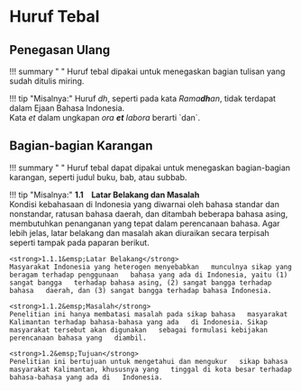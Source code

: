 # Huruf Tebal

## Penegasan Ulang

!!! summary " "
    Huruf tebal dipakai untuk menegaskan bagian tulisan yang   sudah ditulis miring.

!!! tip "Misalnya:"
    Huruf <em>dh</em>, seperti pada kata   <em>Rama<strong>dh</strong>an</em>, tidak terdapat   dalam Ejaan Bahasa Indonesia.  
    Kata <em>et</em> dalam ungkapan <em>ora   <strong>et</strong> labora</em> berarti \`dan\`.

## Bagian-bagian Karangan

!!! summary " "
    Huruf tebal dapat dipakai untuk menegaskan bagian-bagian   karangan, seperti judul buku, bab, atau subbab.

!!! tip "Misalnya:"
    <strong>1.1&emsp;Latar Belakang dan Masalah</strong>  
    Kondisi kebahasaan di Indonesia yang diwarnai oleh   bahasa standar dan nonstandar, ratusan bahasa daerah,   dan ditambah beberapa bahasa asing, membutuhkan   penanganan yang tepat dalam perencanaan bahasa.   Agar lebih jelas, latar belakang dan masalah akan   diuraikan secara terpisah seperti tampak pada paparan berikut.

    <strong>1.1.1&emsp;Latar Belakang</strong>  
    Masyarakat Indonesia yang heterogen menyebabkan   munculnya sikap yang beragam terhadap penggunaan   bahasa yang ada di Indonesia, yaitu (1) sangat bangga   terhadap bahasa asing, (2) sangat bangga terhadap bahasa   daerah, dan (3) sangat bangga terhadap bahasa Indonesia.

    <strong>1.1.2&emsp;Masalah</strong>  
    Penelitian ini hanya membatasi masalah pada sikap bahasa   masyarakat Kalimantan terhadap bahasa-bahasa yang ada   di Indonesia. Sikap masyarakat tersebut akan digunakan   sebagai formulasi kebijakan perencanaan bahasa yang   diambil.

    <strong>1.2&emsp;Tujuan</strong>  
    Penelitian ini bertujuan untuk mengetahui dan mengukur   sikap bahasa masyarakat Kalimantan, khususnya yang   tinggal di kota besar terhadap bahasa-bahasa yang ada di   Indonesia. 
